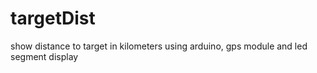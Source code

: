 # targetDist
show distance to target in kilometers using arduino, gps module and led segment display
